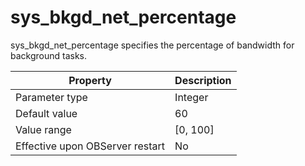sys_bkgd_net_percentage 
============================================

sys_bkgd_net_percentage specifies the percentage of bandwidth for background tasks. 


|          **Property**           | **Description** |
|---------------------------------|-----------------|
| Parameter type                  | Integer         |
| Default value                   | 60              |
| Value range                     | \[0, 100\]      |
| Effective upon OBServer restart | No              |



